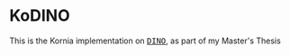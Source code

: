 # KoDINO
This is the Kornia implementation on  <a href="[https://www.example.com](https://github.com/facebookresearch/dino)" style="font-family: monospace;">DINO</a>, as part of my Master's Thesis
